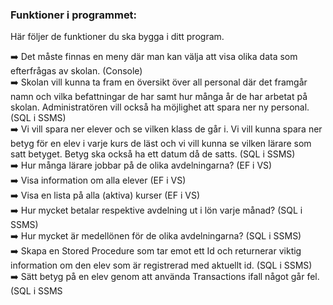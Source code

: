 ### Funktioner i programmet:

Här följer de funktioner du ska bygga i ditt program.


<aside>
➡️ Det måste finnas en meny där man kan välja att visa olika data som efterfrågas av skolan. (Console)


</aside>


<aside>
➡️ Skolan vill kunna ta fram en översikt över all personal där det framgår namn och vilka befattningar de har samt hur många år de har arbetat på skolan. Administratören vill också ha möjlighet att spara ner ny personal. (SQL i SSMS)

</aside>


<aside>
➡️ Vi vill spara ner elever och se vilken klass de går i. Vi vill kunna spara ner betyg för en elev i varje kurs de läst och vi vill kunna se vilken lärare som satt betyget. Betyg ska också ha ett datum då de satts. (SQL i SSMS)


</aside>

<aside>
➡️ Hur många lärare jobbar på de olika avdelningarna? (EF i VS)


</aside>

<aside>
➡️ Visa information om alla elever (EF i VS)


</aside>

<aside>
➡️ Visa en lista på alla (aktiva) kurser (EF i VS)


</aside>

<aside>
➡️ Hur mycket betalar respektive avdelning ut i lön varje månad? (SQL i SSMS)


</aside>

<aside>
➡️ Hur mycket är medellönen för de olika avdelningarna? (SQL i SSMS)

</aside>

<aside>
➡️ Skapa en Stored Procedure som tar emot ett Id och returnerar viktig information om den elev som är registrerad med aktuellt id. (SQL i SSMS)

</aside>

<aside>
➡️ Sätt betyg på en elev genom att använda Transactions ifall något går fel. (SQL i SSMS

</aside>
